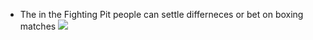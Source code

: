 - The in the Fighting Pit people can settle differneces or bet on boxing matches
![](../assets/images/firghtingpit.png)